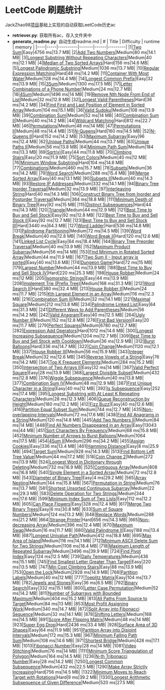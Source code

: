 # LeetCode 刷题统计
JackZhao98[项目](https://github.com/JackZhao98/LeetCode-DataRetriever)基础上实现的自动获取LeetCode历史ac
 + **retriever.py**: 获取所有ac，存入文件夹中
 + **generate_readme.py**: 自动生成readme.md
| #    | Title | Difficulty | runtime | memory |
|----|-----|----------|-------|------|---------|
|1|[Two Sum](https://github.com/Panda-0129/leetcode/blob/master/Markdown/[1]%20Two%20Sum.md)|Easy|4756 ms|13.7 MB|
|2|[Add Two Numbers](https://github.com/Panda-0129/leetcode/blob/master/Markdown/[2]%20Add%20Two%20Numbers.md)|Medium|80 ms|14.1 MB|
|3|[Longest Substring Without Repeating Characters](https://github.com/Panda-0129/leetcode/blob/master/Markdown/[3]%20Longest%20Substring%20Without%20Repeating%20Characters.md)|Medium|40 ms|12.1 MB|
|4|[Median of Two Sorted Arrays](https://github.com/Panda-0129/leetcode/blob/master/Markdown/[4]%20Median%20of%20Two%20Sorted%20Arrays.md)|Hard|156 ms|14.6 MB|
|5|[Longest Palindromic Substring](https://github.com/Panda-0129/leetcode/blob/master/Markdown/[5]%20Longest%20Palindromic%20Substring.md)|Medium|1036 ms|13.7 MB|
|10|[Regular Expression Matching](https://github.com/Panda-0129/leetcode/blob/master/Markdown/[10]%20Regular%20Expression%20Matching.md)|Hard|48 ms|14.2 MB|
|11|[Container With Most Water](https://github.com/Panda-0129/leetcode/blob/master/Markdown/[11]%20Container%20With%20Most%20Water.md)|Medium|128 ms|14.4 MB|
|14|[Longest Common Prefix](https://github.com/Panda-0129/leetcode/blob/master/Markdown/[14]%20Longest%20Common%20Prefix.md)|Easy|32 ms|13.9 MB|
|15|[3Sum](https://github.com/Panda-0129/leetcode/blob/master/Markdown/[15]%203Sum.md)|Medium|1300 ms|17.5 MB|
|17|[Letter Combinations of a Phone Number](https://github.com/Panda-0129/leetcode/blob/master/Markdown/[17]%20Letter%20Combinations%20of%20a%20Phone%20Number.md)|Medium|24 ms|12.7 MB|
|18|[4Sum](https://github.com/Panda-0129/leetcode/blob/master/Markdown/[18]%204Sum.md)|Medium|1496 ms|14 MB|
|19|[Remove Nth Node From End of List](https://github.com/Panda-0129/leetcode/blob/master/Markdown/[19]%20Remove%20Nth%20Node%20From%20End%20of%20List.md)|Medium|32 ms|12.8 MB|
|32|[Longest Valid Parentheses](https://github.com/Panda-0129/leetcode/blob/master/Markdown/[32]%20Longest%20Valid%20Parentheses.md)|Hard|36 ms|14.2 MB|
|34|[Find First and Last Position of Element in Sorted Array](https://github.com/Panda-0129/leetcode/blob/master/Markdown/[34]%20Find%20First%20and%20Last%20Position%20of%20Element%20in%20Sorted%20Array.md)|Medium|104 ms|15.1 MB|
|36|[Valid Sudoku](https://github.com/Panda-0129/leetcode/blob/master/Markdown/[36]%20Valid%20Sudoku.md)|Medium|108 ms|13.9 MB|
|39|[Combination Sum](https://github.com/Panda-0129/leetcode/blob/master/Markdown/[39]%20Combination%20Sum.md)|Medium|52 ms|14 MB|
|40|[Combination Sum II](https://github.com/Panda-0129/leetcode/blob/master/Markdown/[40]%20Combination%20Sum%20II.md)|Medium|40 ms|14.2 MB|
|44|[Wildcard Matching](https://github.com/Panda-0129/leetcode/blob/master/Markdown/[44]%20Wildcard%20Matching.md)|Hard|812 ms|22.7 MB|
|46|[Permutations](https://github.com/Panda-0129/leetcode/blob/master/Markdown/[46]%20Permutations.md)|Medium|48 ms|14 MB|
|47|[Permutations II](https://github.com/Panda-0129/leetcode/blob/master/Markdown/[47]%20Permutations%20II.md)|Medium|48 ms|14.4 MB|
|51|[N-Queens](https://github.com/Panda-0129/leetcode/blob/master/Markdown/[51]%20N-Queens.md)|Hard|160 ms|14.5 MB|
|52|[N-Queens II](https://github.com/Panda-0129/leetcode/blob/master/Markdown/[52]%20N-Queens%20II.md)|Hard|152 ms|14.2 MB|
|53|[Maximum Subarray](https://github.com/Panda-0129/leetcode/blob/master/Markdown/[53]%20Maximum%20Subarray.md)|Easy|96 ms|12.4 MB|
|62|[Unique Paths](https://github.com/Panda-0129/leetcode/blob/master/Markdown/[62]%20Unique%20Paths.md)|Medium|44 ms|13.7 MB|
|63|[Unique Paths II](https://github.com/Panda-0129/leetcode/blob/master/Markdown/[63]%20Unique%20Paths%20II.md)|Medium|56 ms|13.8 MB|
|64|[Minimum Path Sum](https://github.com/Panda-0129/leetcode/blob/master/Markdown/[64]%20Minimum%20Path%20Sum.md)|Medium|184 ms|13.3 MB|
|69|[Sqrt(x)](https://github.com/Panda-0129/leetcode/blob/master/Markdown/[69]%20Sqrt(x).md)|Easy|44 ms|11.8 MB|
|70|[Climbing Stairs](https://github.com/Panda-0129/leetcode/blob/master/Markdown/[70]%20Climbing%20Stairs.md)|Easy|20 ms|11.9 MB|
|75|[Sort Colors](https://github.com/Panda-0129/leetcode/blob/master/Markdown/[75]%20Sort%20Colors.md)|Medium|40 ms|12 MB|
|76|[Minimum Window Substring](https://github.com/Panda-0129/leetcode/blob/master/Markdown/[76]%20Minimum%20Window%20Substring.md)|Hard|104 ms|14.6 MB|
|77|[Combinations](https://github.com/Panda-0129/leetcode/blob/master/Markdown/[77]%20Combinations.md)|Medium|460 ms|15.7 MB|
|78|[Subsets](https://github.com/Panda-0129/leetcode/blob/master/Markdown/[78]%20Subsets.md)|Medium|36 ms|14.2 MB|
|79|[Word Search](https://github.com/Panda-0129/leetcode/blob/master/Markdown/[79]%20Word%20Search.md)|Medium|288 ms|15.4 MB|
|88|[Merge Sorted Array](https://github.com/Panda-0129/leetcode/blob/master/Markdown/[88]%20Merge%20Sorted%20Array.md)|Easy|40 ms|13.1 MB|
|90|[Subsets II](https://github.com/Panda-0129/leetcode/blob/master/Markdown/[90]%20Subsets%20II.md)|Medium|40 ms|14.3 MB|
|93|[Restore IP Addresses](https://github.com/Panda-0129/leetcode/blob/master/Markdown/[93]%20Restore%20IP%20Addresses.md)|Medium|332 ms|14.1 MB|
|94|[Binary Tree Inorder Traversal](https://github.com/Panda-0129/leetcode/blob/master/Markdown/[94]%20Binary%20Tree%20Inorder%20Traversal.md)|Medium|32 ms|13.9 MB|
|97|[Interleaving String](https://github.com/Panda-0129/leetcode/blob/master/Markdown/[97]%20Interleaving%20String.md)|Hard|40 ms|14.3 MB|
|106|[Construct Binary Tree from Inorder and Postorder Traversal](https://github.com/Panda-0129/leetcode/blob/master/Markdown/[106]%20Construct%20Binary%20Tree%20from%20Inorder%20and%20Postorder%20Traversal.md)|Medium|364 ms|18.8 MB|
|111|[Minimum Depth of Binary Tree](https://github.com/Panda-0129/leetcode/blob/master/Markdown/[111]%20Minimum%20Depth%20of%20Binary%20Tree.md)|Easy|92 ms|15 MB|
|115|[Distinct Subsequences](https://github.com/Panda-0129/leetcode/blob/master/Markdown/[115]%20Distinct%20Subsequences.md)|Hard|44 ms|14.3 MB|
|120|[Triangle](https://github.com/Panda-0129/leetcode/blob/master/Markdown/[120]%20Triangle.md)|Medium|44 ms|12.9 MB|
|121|[Best Time to Buy and Sell Stock](https://github.com/Panda-0129/leetcode/blob/master/Markdown/[121]%20Best%20Time%20to%20Buy%20and%20Sell%20Stock.md)|Easy|92 ms|12.8 MB|
|122|[Best Time to Buy and Sell Stock II](https://github.com/Panda-0129/leetcode/blob/master/Markdown/[122]%20Best%20Time%20to%20Buy%20and%20Sell%20Stock%20II.md)|Easy|92 ms|12.7 MB|
|123|[Best Time to Buy and Sell Stock III](https://github.com/Panda-0129/leetcode/blob/master/Markdown/[123]%20Best%20Time%20to%20Buy%20and%20Sell%20Stock%20III.md)|Hard|3440 ms|64.3 MB|
|127|[Word Ladder](https://github.com/Panda-0129/leetcode/blob/master/Markdown/[127]%20Word%20Ladder.md)|Hard|536 ms|14.8 MB|
|131|[Palindrome Partitioning](https://github.com/Panda-0129/leetcode/blob/master/Markdown/[131]%20Palindrome%20Partitioning.md)|Medium|72 ms|14.5 MB|
|139|[Word Break](https://github.com/Panda-0129/leetcode/blob/master/Markdown/[139]%20Word%20Break.md)|Medium|40 ms|12.8 MB|
|140|[Word Break II](https://github.com/Panda-0129/leetcode/blob/master/Markdown/[140]%20Word%20Break%20II.md)|Hard|120 ms|12.6 MB|
|141|[Linked List Cycle](https://github.com/Panda-0129/leetcode/blob/master/Markdown/[141]%20Linked%20List%20Cycle.md)|Easy|64 ms|18.4 MB|
|144|[Binary Tree Preorder Traversal](https://github.com/Panda-0129/leetcode/blob/master/Markdown/[144]%20Binary%20Tree%20Preorder%20Traversal.md)|Medium|40 ms|13.9 MB|
|152|[Maximum Product Subarray](https://github.com/Panda-0129/leetcode/blob/master/Markdown/[152]%20Maximum%20Product%20Subarray.md)|Medium|56 ms|14 MB|
|153|[Find Minimum in Rotated Sorted Array](https://github.com/Panda-0129/leetcode/blob/master/Markdown/[153]%20Find%20Minimum%20in%20Rotated%20Sorted%20Array.md)|Medium|44 ms|11.9 MB|
|167|[Two Sum II - Input array is sorted](https://github.com/Panda-0129/leetcode/blob/master/Markdown/[167]%20Two%20Sum%20II%20-%20Input%20array%20is%20sorted.md)|Easy|40 ms|13.6 MB|
|174|[Dungeon Game](https://github.com/Panda-0129/leetcode/blob/master/Markdown/[174]%20Dungeon%20Game.md)|Hard|72 ms|15 MB|
|179|[Largest Number](https://github.com/Panda-0129/leetcode/blob/master/Markdown/[179]%20Largest%20Number.md)|Medium|44 ms|13.9 MB|
|188|[Best Time to Buy and Sell Stock IV](https://github.com/Panda-0129/leetcode/blob/master/Markdown/[188]%20Best%20Time%20to%20Buy%20and%20Sell%20Stock%20IV.md)|Hard|220 ms|25.3 MB|
|198|[House Robber](https://github.com/Panda-0129/leetcode/blob/master/Markdown/[198]%20House%20Robber.md)|Medium|24 ms|12 MB|
|205|[Isomorphic Strings](https://github.com/Panda-0129/leetcode/blob/master/Markdown/[205]%20Isomorphic%20Strings.md)|Easy|44 ms|13.9 MB|
|208|[Implement Trie (Prefix Tree)](https://github.com/Panda-0129/leetcode/blob/master/Markdown/[208]%20Implement%20Trie%20(Prefix%20Tree).md)|Medium|168 ms|31.3 MB|
|212|[Word Search II](https://github.com/Panda-0129/leetcode/blob/master/Markdown/[212]%20Word%20Search%20II.md)|Hard|380 ms|32.4 MB|
|213|[House Robber II](https://github.com/Panda-0129/leetcode/blob/master/Markdown/[213]%20House%20Robber%20II.md)|Medium|24 ms|11.7 MB|
|215|[Kth Largest Element in an Array](https://github.com/Panda-0129/leetcode/blob/master/Markdown/[215]%20Kth%20Largest%20Element%20in%20an%20Array.md)|Medium|116 ms|12.3 MB|
|216|[Combination Sum III](https://github.com/Panda-0129/leetcode/blob/master/Markdown/[216]%20Combination%20Sum%20III.md)|Medium|32 ms|14.1 MB|
|221|[Maximal Square](https://github.com/Panda-0129/leetcode/blob/master/Markdown/[221]%20Maximal%20Square.md)|Medium|212 ms|13.8 MB|
|234|[Palindrome Linked List](https://github.com/Panda-0129/leetcode/blob/master/Markdown/[234]%20Palindrome%20Linked%20List.md)|Easy|64 ms|31.3 MB|
|241|[Different Ways to Add Parentheses](https://github.com/Panda-0129/leetcode/blob/master/Markdown/[241]%20Different%20Ways%20to%20Add%20Parentheses.md)|Medium|56 ms|14.2 MB|
|242|[Valid Anagram](https://github.com/Panda-0129/leetcode/blob/master/Markdown/[242]%20Valid%20Anagram.md)|Easy|40 ms|12.5 MB|
|264|[Ugly Number II](https://github.com/Panda-0129/leetcode/blob/master/Markdown/[264]%20Ugly%20Number%20II.md)|Medium|152 ms|12.8 MB|
|278|[First Bad Version](https://github.com/Panda-0129/leetcode/blob/master/Markdown/[278]%20First%20Bad%20Version.md)|Easy|20 ms|11.7 MB|
|279|[Perfect Squares](https://github.com/Panda-0129/leetcode/blob/master/Markdown/[279]%20Perfect%20Squares.md)|Medium|6780 ms|12.7 MB|
|282|[Expression Add Operators](https://github.com/Panda-0129/leetcode/blob/master/Markdown/[282]%20Expression%20Add%20Operators.md)|Hard|1012 ms|14.6 MB|
|300|[Longest Increasing Subsequence](https://github.com/Panda-0129/leetcode/blob/master/Markdown/[300]%20Longest%20Increasing%20Subsequence.md)|Medium|1204 ms|12.7 MB|
|309|[Best Time to Buy and Sell Stock with Cooldown](https://github.com/Panda-0129/leetcode/blob/master/Markdown/[309]%20Best%20Time%20to%20Buy%20and%20Sell%20Stock%20with%20Cooldown.md)|Medium|36 ms|12.9 MB|
|312|[Burst Balloons](https://github.com/Panda-0129/leetcode/blob/master/Markdown/[312]%20Burst%20Balloons.md)|Hard|336 ms|14.7 MB|
|322|[Coin Change](https://github.com/Panda-0129/leetcode/blob/master/Markdown/[322]%20Coin%20Change.md)|Medium|1120 ms|12.1 MB|
|337|[House Robber III](https://github.com/Panda-0129/leetcode/blob/master/Markdown/[337]%20House%20Robber%20III.md)|Medium|56 ms|15.9 MB|
|343|[Integer Break](https://github.com/Panda-0129/leetcode/blob/master/Markdown/[343]%20Integer%20Break.md)|Medium|32 ms|12.6 MB|
|345|[Reverse Vowels of a String](https://github.com/Panda-0129/leetcode/blob/master/Markdown/[345]%20Reverse%20Vowels%20of%20a%20String.md)|Easy|76 ms|14.2 MB|
|347|[Top K Frequent Elements](https://github.com/Panda-0129/leetcode/blob/master/Markdown/[347]%20Top%20K%20Frequent%20Elements.md)|Medium|284 ms|15.2 MB|
|350|[Intersection of Two Arrays II](https://github.com/Panda-0129/leetcode/blob/master/Markdown/[350]%20Intersection%20of%20Two%20Arrays%20II.md)|Easy|32 ms|14 MB|
|367|[Valid Perfect Square](https://github.com/Panda-0129/leetcode/blob/master/Markdown/[367]%20Valid%20Perfect%20Square.md)|Easy|28 ms|13.9 MB|
|368|[Largest Divisible Subset](https://github.com/Panda-0129/leetcode/blob/master/Markdown/[368]%20Largest%20Divisible%20Subset.md)|Medium|432 ms|12.8 MB|
|376|[Wiggle Subsequence](https://github.com/Panda-0129/leetcode/blob/master/Markdown/[376]%20Wiggle%20Subsequence.md)|Medium|40 ms|13.8 MB|
|377|[Combination Sum IV](https://github.com/Panda-0129/leetcode/blob/master/Markdown/[377]%20Combination%20Sum%20IV.md)|Medium|48 ms|12.9 MB|
|387|[First Unique Character in a String](https://github.com/Panda-0129/leetcode/blob/master/Markdown/[387]%20First%20Unique%20Character%20in%20a%20String.md)|Easy|40 ms|12 MB|
|392|[Is Subsequence](https://github.com/Panda-0129/leetcode/blob/master/Markdown/[392]%20Is%20Subsequence.md)|Easy|252 ms|17.4 MB|
|395|[Longest Substring with At Least K Repeating Characters](https://github.com/Panda-0129/leetcode/blob/master/Markdown/[395]%20Longest%20Substring%20with%20At%20Least%20K%20Repeating%20Characters.md)|Medium|28 ms|12.3 MB|
|406|[Queue Reconstruction by Height](https://github.com/Panda-0129/leetcode/blob/master/Markdown/[406]%20Queue%20Reconstruction%20by%20Height.md)|Medium|180 ms|12.2 MB|
|412|[Fizz Buzz](https://github.com/Panda-0129/leetcode/blob/master/Markdown/[412]%20Fizz%20Buzz.md)|Easy|40 ms|12.6 MB|
|416|[Partition Equal Subset Sum](https://github.com/Panda-0129/leetcode/blob/master/Markdown/[416]%20Partition%20Equal%20Subset%20Sum.md)|Medium|744 ms|12.7 MB|
|435|[Non-overlapping Intervals](https://github.com/Panda-0129/leetcode/blob/master/Markdown/[435]%20Non-overlapping%20Intervals.md)|Medium|72 ms|17.6 MB|
|438|[Find All Anagrams in a String](https://github.com/Panda-0129/leetcode/blob/master/Markdown/[438]%20Find%20All%20Anagrams%20in%20a%20String.md)|Medium|120 ms|14.8 MB|
|445|[Add Two Numbers II](https://github.com/Panda-0129/leetcode/blob/master/Markdown/[445]%20Add%20Two%20Numbers%20II.md)|Medium|84 ms|14 MB|
|448|[Find All Numbers Disappeared in an Array](https://github.com/Panda-0129/leetcode/blob/master/Markdown/[448]%20Find%20All%20Numbers%20Disappeared%20in%20an%20Array.md)|Easy|13043 ms|44 MB|
|451|[Sort Characters By Frequency](https://github.com/Panda-0129/leetcode/blob/master/Markdown/[451]%20Sort%20Characters%20By%20Frequency.md)|Medium|68 ms|15.8 MB|
|452|[Minimum Number of Arrows to Burst Balloons](https://github.com/Panda-0129/leetcode/blob/master/Markdown/[452]%20Minimum%20Number%20of%20Arrows%20to%20Burst%20Balloons.md)|Medium|1064 ms|17.5 MB|
|454|[4Sum II](https://github.com/Panda-0129/leetcode/blob/master/Markdown/[454]%204Sum%20II.md)|Medium|296 ms|34.2 MB|
|455|[Assign Cookies](https://github.com/Panda-0129/leetcode/blob/master/Markdown/[455]%20Assign%20Cookies.md)|Easy|336 ms|13.4 MB|
|461|[Hamming Distance](https://github.com/Panda-0129/leetcode/blob/master/Markdown/[461]%20Hamming%20Distance.md)|Easy|8 ms|25.9 MB|
|494|[Target Sum](https://github.com/Panda-0129/leetcode/blob/master/Markdown/[494]%20Target%20Sum.md)|Medium|928 ms|14.3 MB|
|513|[Find Bottom Left Tree Value](https://github.com/Panda-0129/leetcode/blob/master/Markdown/[513]%20Find%20Bottom%20Left%20Tree%20Value.md)|Medium|44 ms|17.2 MB|
|518|[Coin Change 2](https://github.com/Panda-0129/leetcode/blob/master/Markdown/[518]%20Coin%20Change%202.md)|Medium|272 ms|13.9 MB|
|524|[Longest Word in Dictionary through Deleting](https://github.com/Panda-0129/leetcode/blob/master/Markdown/[524]%20Longest%20Word%20in%20Dictionary%20through%20Deleting.md)|Medium|732 ms|16.9 MB|
|525|[Contiguous Array](https://github.com/Panda-0129/leetcode/blob/master/Markdown/[525]%20Contiguous%20Array.md)|Medium|808 ms|16.8 MB|
|540|[Single Element in a Sorted Array](https://github.com/Panda-0129/leetcode/blob/master/Markdown/[540]%20Single%20Element%20in%20a%20Sorted%20Array.md)|Medium|72 ms|12.8 MB|
|543|[Diameter of Binary Tree](https://github.com/Panda-0129/leetcode/blob/master/Markdown/[543]%20Diameter%20of%20Binary%20Tree.md)|Easy|4 ms|29.2 MB|
|565|[Array Nesting](https://github.com/Panda-0129/leetcode/blob/master/Markdown/[565]%20Array%20Nesting.md)|Medium|144 ms|15.8 MB|
|567|[Permutation in String](https://github.com/Panda-0129/leetcode/blob/master/Markdown/[567]%20Permutation%20in%20String.md)|Medium|76 ms|13.7 MB|
|581|[Shortest Unsorted Continuous Subarray](https://github.com/Panda-0129/leetcode/blob/master/Markdown/[581]%20Shortest%20Unsorted%20Continuous%20Subarray.md)|Medium|22 ms|29.3 MB|
|583|[Delete Operation for Two Strings](https://github.com/Panda-0129/leetcode/blob/master/Markdown/[583]%20Delete%20Operation%20for%20Two%20Strings.md)|Medium|344 ms|17.6 MB|
|599|[Minimum Index Sum of Two Lists](https://github.com/Panda-0129/leetcode/blob/master/Markdown/[599]%20Minimum%20Index%20Sum%20of%20Two%20Lists.md)|Easy|112 ms|12.2 MB|
|605|[Can Place Flowers](https://github.com/Panda-0129/leetcode/blob/master/Markdown/[605]%20Can%20Place%20Flowers.md)|Easy|328 ms|12.4 MB|
|617|[Merge Two Binary Trees](https://github.com/Panda-0129/leetcode/blob/master/Markdown/[617]%20Merge%20Two%20Binary%20Trees.md)|Easy|6 ms|30.8 MB|
|633|[Sum of Square Numbers](https://github.com/Panda-0129/leetcode/blob/master/Markdown/[633]%20Sum%20of%20Square%20Numbers.md)|Medium|124 ms|13.2 MB|
|648|[Replace Words](https://github.com/Panda-0129/leetcode/blob/master/Markdown/[648]%20Replace%20Words.md)|Medium|288 ms|21.2 MB|
|664|[Strange Printer](https://github.com/Panda-0129/leetcode/blob/master/Markdown/[664]%20Strange%20Printer.md)|Hard|656 ms|14.3 MB|
|665|[Non-decreasing Array](https://github.com/Panda-0129/leetcode/blob/master/Markdown/[665]%20Non-decreasing%20Array.md)|Medium|396 ms|12.4 MB|
|670|[Maximum Swap](https://github.com/Panda-0129/leetcode/blob/master/Markdown/[670]%20Maximum%20Swap.md)|Medium|16 ms|11.7 MB|
|680|[Valid Palindrome II](https://github.com/Panda-0129/leetcode/blob/master/Markdown/[680]%20Valid%20Palindrome%20II.md)|Easy|188 ms|13.4 MB|
|687|[Longest Univalue Path](https://github.com/Panda-0129/leetcode/blob/master/Markdown/[687]%20Longest%20Univalue%20Path.md)|Medium|412 ms|18.8 MB|
|695|[Max Area of Island](https://github.com/Panda-0129/leetcode/blob/master/Markdown/[695]%20Max%20Area%20of%20Island.md)|Medium|116 ms|14.1 MB|
|712|[Minimum ASCII Delete Sum for Two Strings](https://github.com/Panda-0129/leetcode/blob/master/Markdown/[712]%20Minimum%20ASCII%20Delete%20Sum%20for%20Two%20Strings.md)|Medium|1108 ms|18.4 MB|
|718|[Maximum Length of Repeated Subarray](https://github.com/Panda-0129/leetcode/blob/master/Markdown/[718]%20Maximum%20Length%20of%20Repeated%20Subarray.md)|Medium|3496 ms|39.9 MB|
|724|[Find Pivot Index](https://github.com/Panda-0129/leetcode/blob/master/Markdown/[724]%20Find%20Pivot%20Index.md)|Easy|124 ms|12.5 MB|
|739|[Daily Temperatures](https://github.com/Panda-0129/leetcode/blob/master/Markdown/[739]%20Daily%20Temperatures.md)|Medium|436 ms|15.1 MB|
|745|[Find Smallest Letter Greater Than Target](https://github.com/Panda-0129/leetcode/blob/master/Markdown/[745]%20Find%20Smallest%20Letter%20Greater%20Than%20Target.md)|Easy|220 ms|13.5 MB|
|747|[Min Cost Climbing Stairs](https://github.com/Panda-0129/leetcode/blob/master/Markdown/[747]%20Min%20Cost%20Climbing%20Stairs.md)|Easy|88 ms|13.9 MB|
|753|[Open the Lock](https://github.com/Panda-0129/leetcode/blob/master/Markdown/[753]%20Open%20the%20Lock.md)|Medium|2928 ms|14.9 MB|
|768|[Partition Labels](https://github.com/Panda-0129/leetcode/blob/master/Markdown/[768]%20Partition%20Labels.md)|Medium|40 ms|12 MB|
|777|[Toeplitz Matrix](https://github.com/Panda-0129/leetcode/blob/master/Markdown/[777]%20Toeplitz%20Matrix.md)|Easy|104 ms|13.7 MB|
|782|[Jewels and Stones](https://github.com/Panda-0129/leetcode/blob/master/Markdown/[782]%20Jewels%20and%20Stones.md)|Easy|36 ms|6.5 MB|
|792|[Binary Search](https://github.com/Panda-0129/leetcode/blob/master/Markdown/[792]%20Binary%20Search.md)|Easy|332 ms|15.1 MB|
|800|[Letter Case Permutation](https://github.com/Panda-0129/leetcode/blob/master/Markdown/[800]%20Letter%20Case%20Permutation.md)|Medium|52 ms|14.2 MB|
|811|[Number of Subarrays with Bounded Maximum](https://github.com/Panda-0129/leetcode/blob/master/Markdown/[811]%20Number%20of%20Subarrays%20with%20Bounded%20Maximum.md)|Medium|404 ms|15.2 MB|
|813|[All Paths From Source to Target](https://github.com/Panda-0129/leetcode/blob/master/Markdown/[813]%20All%20Paths%20From%20Source%20to%20Target.md)|Medium|84 ms|13 MB|
|853|[Most Profit Assigning Work](https://github.com/Panda-0129/leetcode/blob/master/Markdown/[853]%20Most%20Profit%20Assigning%20Work.md)|Medium|340 ms|14.7 MB|
|872|[Split Array into Fibonacci Sequence](https://github.com/Panda-0129/leetcode/blob/master/Markdown/[872]%20Split%20Array%20into%20Fibonacci%20Sequence.md)|Medium|32 ms|14.1 MB|
|878|[Shifting Letters](https://github.com/Panda-0129/leetcode/blob/master/Markdown/[878]%20Shifting%20Letters.md)|Medium|168 ms|14.5 MB|
|891|[Score After Flipping Matrix](https://github.com/Panda-0129/leetcode/blob/master/Markdown/[891]%20Score%20After%20Flipping%20Matrix.md)|Medium|48 ms|14 MB|
|923|[Super Egg Drop](https://github.com/Panda-0129/leetcode/blob/master/Markdown/[923]%20Super%20Egg%20Drop.md)|Hard|2436 ms|33.4 MB|
|928|[Surface Area of 3D Shapes](https://github.com/Panda-0129/leetcode/blob/master/Markdown/[928]%20Surface%20Area%20of%203D%20Shapes.md)|Easy|64 ms|11.9 MB|
|951|[Partition Array into Disjoint Intervals](https://github.com/Panda-0129/leetcode/blob/master/Markdown/[951]%20Partition%20Array%20into%20Disjoint%20Intervals.md)|Medium|172 ms|15.3 MB|
|967|[Minimum Falling Path Sum](https://github.com/Panda-0129/leetcode/blob/master/Markdown/[967]%20Minimum%20Falling%20Path%20Sum.md)|Medium|108 ms|14.6 MB|
|971|[Shortest Bridge](https://github.com/Panda-0129/leetcode/blob/master/Markdown/[971]%20Shortest%20Bridge.md)|Medium|428 ms|17.1 MB|
|1013|[Fibonacci Number](https://github.com/Panda-0129/leetcode/blob/master/Markdown/[1013]%20Fibonacci%20Number.md)|Easy|28 ms|14 MB|
|1081|[Video Stitching](https://github.com/Panda-0129/leetcode/blob/master/Markdown/[1081]%20Video%20Stitching.md)|Medium|76 ms|14 MB|
|1111|[Minimum Score Triangulation of Polygon](https://github.com/Panda-0129/leetcode/blob/master/Markdown/[1111]%20Minimum%20Score%20Triangulation%20of%20Polygon.md)|Medium|164 ms|14.5 MB|
|1236|[N-th Tribonacci Number](https://github.com/Panda-0129/leetcode/blob/master/Markdown/[1236]%20N-th%20Tribonacci%20Number.md)|Easy|28 ms|14.2 MB|
|1250|[Longest Common Subsequence](https://github.com/Panda-0129/leetcode/blob/master/Markdown/[1250]%20Longest%20Common%20Subsequence.md)|Medium|432 ms|22.5 MB|
|1290|[Make Array Strictly Increasing](https://github.com/Panda-0129/leetcode/blob/master/Markdown/[1290]%20Make%20Array%20Strictly%20Increasing.md)|Hard|756 ms|14.5 MB|
|1322|[Minimum Moves to Reach Target with Rotations](https://github.com/Panda-0129/leetcode/blob/master/Markdown/[1322]%20Minimum%20Moves%20to%20Reach%20Target%20with%20Rotations.md)|Hard|9 ms|39.2 MB|
|1330|[Longest Arithmetic Subsequence of Given Difference](https://github.com/Panda-0129/leetcode/blob/master/Markdown/[1330]%20Longest%20Arithmetic%20Subsequence%20of%20Given%20Difference.md)|Medium|520 ms|27.5 MB|
